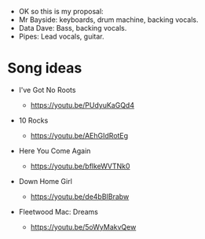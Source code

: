 - OK so this is my proposal:
- Mr Bayside: keyboards, drum machine, backing vocals.
- Data Dave: Bass, backing vocals.
- Pipes: Lead vocals, guitar.

# Song ideas

- I've Got No Roots
    - https://youtu.be/PUdyuKaGQd4
- 10 Rocks
    - https://youtu.be/AEhGIdRotEg
- Here You Come Again
    - https://youtu.be/bflkeWVTNk0
- Down Home Girl
    - https://youtu.be/de4bBIBrabw



- Fleetwood Mac: Dreams
    - https://youtu.be/5oWyMakvQew
